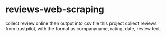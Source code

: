 # reviews-web-scraping
collect review online then output into csv file
this project collect reviews from trustpilot, with the format as companyname, rating, date, review text.
